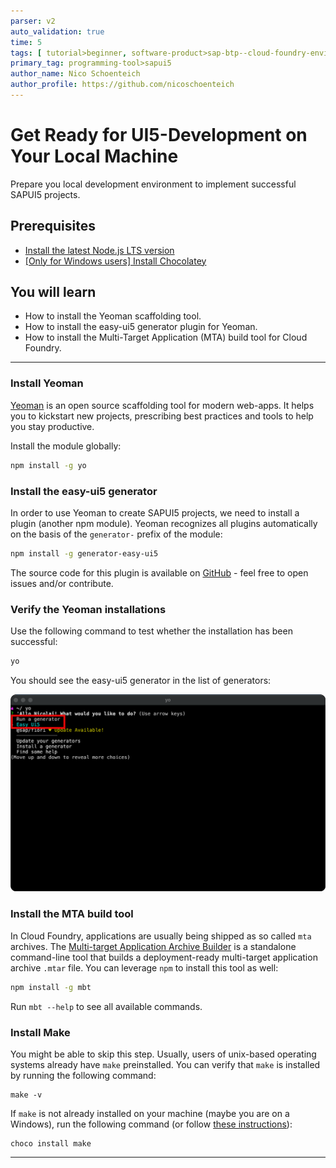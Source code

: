 ```yaml
---
parser: v2
auto_validation: true
time: 5
tags: [ tutorial>beginner, software-product>sap-btp--cloud-foundry-environment, tutorial>free-tier]
primary_tag: programming-tool>sapui5
author_name: Nico Schoenteich
author_profile: https://github.com/nicoschoenteich
---
```


# Get Ready for UI5-Development on Your Local Machine
<!-- description --> Prepare you local development environment to implement successful SAPUI5 projects.

## Prerequisites
 - [Install the latest Node.js LTS version](https://nodejs.org/en/download/)
 - [[Only for Windows users] Install Chocolatey](https://chocolatey.org/)

## You will learn
  - How to install the Yeoman scaffolding tool.
  - How to install the easy-ui5 generator plugin for Yeoman.
  - How to install the Multi-Target Application (MTA) build tool for Cloud Foundry.


---

### Install Yeoman

[Yeoman](http://yeoman.io) is an open source scaffolding tool for modern web-apps. It helps you to kickstart new projects, prescribing best practices and tools to help you stay productive.

Install the module globally:

```Bash
npm install -g yo
```

### Install the easy-ui5 generator

In order to use Yeoman to create SAPUI5 projects, we need to install a plugin (another npm module). Yeoman recognizes all plugins automatically on the basis of the `generator-` prefix of the module:

```Bash
npm install -g generator-easy-ui5
```

The source code for this plugin is available on [GitHub](https://github.com/SAP/generator-easy-ui5) - feel free to open issues and/or contribute.


### Verify the Yeoman installations

Use the following command to test whether the installation has been successful:

```Bash
yo
```

You should see the easy-ui5 generator in the list of generators:

![easy-ui5](./verify.png)


### Install the MTA build tool

In Cloud Foundry, applications are usually being shipped as so called `mta` archives. The [Multi-target Application Archive Builder](https://github.com/SAP/cloud-mta-build-tool) is a standalone command-line tool that builds a deployment-ready multi-target application archive `.mtar` file. You can leverage `npm` to install this tool as well:

```Bash
npm install -g mbt
```

Run `mbt --help` to see all available commands.


### Install Make

You might be able to skip this step. Usually, users of unix-based operating systems already have `make` preinstalled. You can verify that `make` is installed by running the following command:

```
make -v
```

If `make` is not already installed on your machine (maybe you are on a Windows), run the following command (or follow [these instructions](https://chocolatey.org/packages/make)):

```
choco install make
```

---
